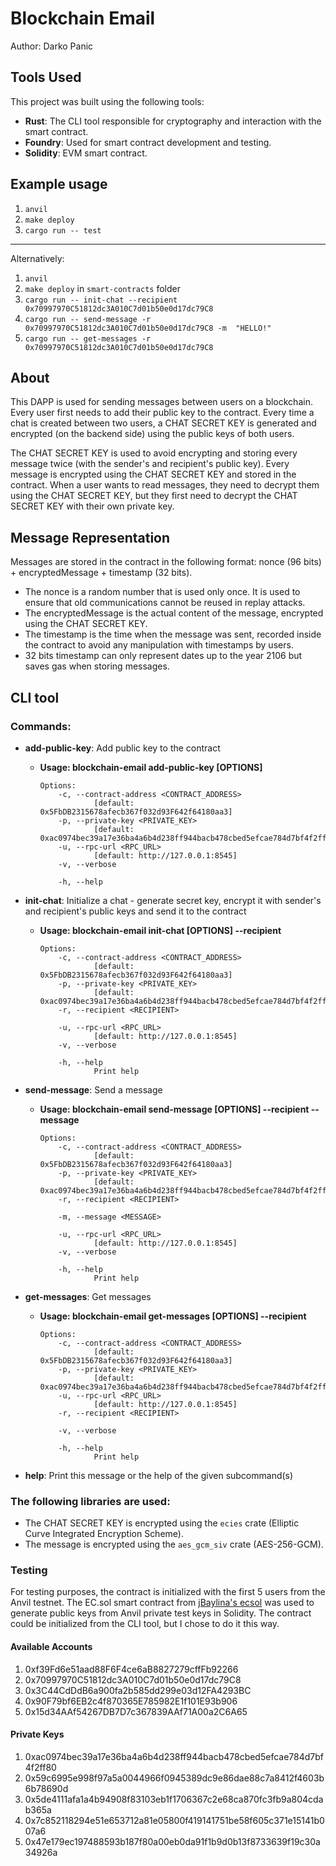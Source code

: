 # Blockchain Email

Author: Darko Panic

## Tools Used

This project was built using the following tools:

- **Rust**: The CLI tool responsible for cryptography and interaction with the smart contract.
- **Foundry**: Used for smart contract development and testing.
- **Solidity**: EVM smart contract.

## Example usage

1. `anvil`
2. `make deploy`
3. `cargo run -- test`

---

Alternatively:

1. `anvil`
2. `make deploy` in `smart-contracts` folder
3. `cargo run -- init-chat --recipient 0x70997970C51812dc3A010C7d01b50e0d17dc79C8`
4. `cargo run -- send-message -r 0x70997970C51812dc3A010C7d01b50e0d17dc79C8 -m  "HELLO!"`
5. `cargo run -- get-messages -r 0x70997970C51812dc3A010C7d01b50e0d17dc79C8`

## About

This DAPP is used for sending messages between users on a blockchain. Every user first needs to add their public key to the contract. Every time a chat is created between two users, a CHAT SECRET KEY is generated and encrypted (on the backend side) using the public keys of both users.

The CHAT SECRET KEY is used to avoid encrypting and storing every message twice (with the sender's and recipient's public key). Every message is encrypted using the CHAT SECRET KEY and stored in the contract. When a user wants to read messages, they need to decrypt them using the CHAT SECRET KEY, but they first need to decrypt the CHAT SECRET KEY with their own private key.

## Message Representation

Messages are stored in the contract in the following format: nonce (96 bits) + encryptedMessage + timestamp (32 bits). 

- The nonce is a random number that is used only once. It is used to ensure that old communications cannot be reused in replay attacks. 
- The encryptedMessage is the actual content of the message, encrypted using the CHAT SECRET KEY.
- The timestamp is the time when the message was sent, recorded inside the contract to avoid any manipulation with timestamps by users.
- 32 bits timestamp can only represent dates up to the year 2106 but saves gas when storing messages.

## CLI tool

### Commands:

- **add-public-key**:  Add public key to the contract
  - **Usage: blockchain-email add-public-key [OPTIONS]**

        Options:
            -c, --contract-address <CONTRACT_ADDRESS>
                    [default: 0x5FbDB2315678afecb367f032d93F642f64180aa3]
            -p, --private-key <PRIVATE_KEY>
                    [default: 0xac0974bec39a17e36ba4a6b4d238ff944bacb478cbed5efcae784d7bf4f2ff80]
            -u, --rpc-url <RPC_URL>
                    [default: http://127.0.0.1:8545]
            -v, --verbose
                    
            -h, --help

- **init-chat**:       Initialize a chat - generate secret key, encrypt it with sender's and recipient's public keys and send it to the contract
  - **Usage: blockchain-email init-chat [OPTIONS] --recipient <RECIPIENT>**

        Options:
            -c, --contract-address <CONTRACT_ADDRESS>
                    [default: 0x5FbDB2315678afecb367f032d93F642f64180aa3]
            -p, --private-key <PRIVATE_KEY>
                    [default: 0xac0974bec39a17e36ba4a6b4d238ff944bacb478cbed5efcae784d7bf4f2ff80]
            -r, --recipient <RECIPIENT>
                    
            -u, --rpc-url <RPC_URL>
                    [default: http://127.0.0.1:8545]
            -v, --verbose
                    
            -h, --help
                    Print help
- **send-message**:    Send a message
  - **Usage: blockchain-email send-message [OPTIONS] --recipient <RECIPIENT> --message <MESSAGE>**

        Options:
            -c, --contract-address <CONTRACT_ADDRESS>
                    [default: 0x5FbDB2315678afecb367f032d93F642f64180aa3]
            -p, --private-key <PRIVATE_KEY>
                    [default: 0xac0974bec39a17e36ba4a6b4d238ff944bacb478cbed5efcae784d7bf4f2ff80]
            -r, --recipient <RECIPIENT>
                    
            -m, --message <MESSAGE>
                    
            -u, --rpc-url <RPC_URL>
                    [default: http://127.0.0.1:8545]
            -v, --verbose
                    
            -h, --help
                    Print help
- **get-messages**:    Get messages
  - **Usage: blockchain-email get-messages [OPTIONS] --recipient <RECIPIENT>**

        Options:
            -c, --contract-address <CONTRACT_ADDRESS>
                    [default: 0x5FbDB2315678afecb367f032d93F642f64180aa3]
            -p, --private-key <PRIVATE_KEY>
                    [default: 0xac0974bec39a17e36ba4a6b4d238ff944bacb478cbed5efcae784d7bf4f2ff80]
            -u, --rpc-url <RPC_URL>
                    [default: http://127.0.0.1:8545]
            -r, --recipient <RECIPIENT>
                    
            -v, --verbose
                    
            -h, --help
                    Print help
- **help**:            Print this message or the help of the given subcommand(s)
  
### The following libraries are used:

- The CHAT SECRET KEY is encrypted using the `ecies` crate (Elliptic Curve Integrated Encryption Scheme).
- The message is encrypted using the `aes_gcm_siv` crate (AES-256-GCM).

### Testing

For testing purposes, the contract is initialized with the first 5 users from the Anvil testnet. The EC.sol smart contract from [jBaylina's ecsol](https://github.com/jbaylina/ecsol) was used to generate public keys from Anvil private test keys in Solidity. The contract could be initialized from the CLI tool, but I chose to do it this way.

#### Available Accounts

1. 0xf39Fd6e51aad88F6F4ce6aB8827279cffFb92266
2. 0x70997970C51812dc3A010C7d01b50e0d17dc79C8
3. 0x3C44CdDdB6a900fa2b585dd299e03d12FA4293BC
4. 0x90F79bf6EB2c4f870365E785982E1f101E93b906
5. 0x15d34AAf54267DB7D7c367839AAf71A00a2C6A65


#### Private Keys

1. 0xac0974bec39a17e36ba4a6b4d238ff944bacb478cbed5efcae784d7bf4f2ff80
2. 0x59c6995e998f97a5a0044966f0945389dc9e86dae88c7a8412f4603b6b78690d
3. 0x5de4111afa1a4b94908f83103eb1f1706367c2e68ca870fc3fb9a804cdab365a
4. 0x7c852118294e51e653712a81e05800f419141751be58f605c371e15141b007a6
5. 0x47e179ec197488593b187f80a00eb0da91f1b9d0b13f8733639f19c30a34926a